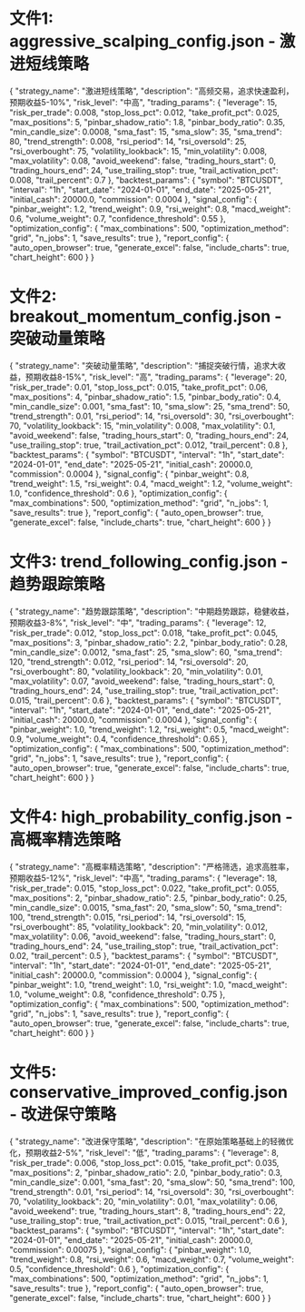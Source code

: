 # 文件1: aggressive_scalping_config.json - 激进短线策略
{
    "strategy_name": "激进短线策略",
    "description": "高频交易，追求快速盈利，预期收益5-10%",
    "risk_level": "中高",
    "trading_params": {
        "leverage": 15,
        "risk_per_trade": 0.008,
        "stop_loss_pct": 0.012,
        "take_profit_pct": 0.025,
        "max_positions": 5,
        "pinbar_shadow_ratio": 1.8,
        "pinbar_body_ratio": 0.35,
        "min_candle_size": 0.0008,
        "sma_fast": 15,
        "sma_slow": 35,
        "sma_trend": 80,
        "trend_strength": 0.008,
        "rsi_period": 14,
        "rsi_oversold": 25,
        "rsi_overbought": 75,
        "volatility_lookback": 15,
        "min_volatility": 0.008,
        "max_volatility": 0.08,
        "avoid_weekend": false,
        "trading_hours_start": 0,
        "trading_hours_end": 24,
        "use_trailing_stop": true,
        "trail_activation_pct": 0.008,
        "trail_percent": 0.7
    },
    "backtest_params": {
        "symbol": "BTCUSDT",
        "interval": "1h",
        "start_date": "2024-01-01",
        "end_date": "2025-05-21",
        "initial_cash": 20000.0,
        "commission": 0.0004
    },
    "signal_config": {
        "pinbar_weight": 1.2,
        "trend_weight": 0.9,
        "rsi_weight": 0.8,
        "macd_weight": 0.6,
        "volume_weight": 0.7,
        "confidence_threshold": 0.55
    },
    "optimization_config": {
        "max_combinations": 500,
        "optimization_method": "grid",
        "n_jobs": 1,
        "save_results": true
    },
    "report_config": {
        "auto_open_browser": true,
        "generate_excel": false,
        "include_charts": true,
        "chart_height": 600
    }
}

# 文件2: breakout_momentum_config.json - 突破动量策略
{
    "strategy_name": "突破动量策略",
    "description": "捕捉突破行情，追求大收益，预期收益8-15%",
    "risk_level": "高",
    "trading_params": {
        "leverage": 20,
        "risk_per_trade": 0.01,
        "stop_loss_pct": 0.015,
        "take_profit_pct": 0.06,
        "max_positions": 4,
        "pinbar_shadow_ratio": 1.5,
        "pinbar_body_ratio": 0.4,
        "min_candle_size": 0.001,
        "sma_fast": 10,
        "sma_slow": 25,
        "sma_trend": 50,
        "trend_strength": 0.01,
        "rsi_period": 14,
        "rsi_oversold": 30,
        "rsi_overbought": 70,
        "volatility_lookback": 15,
        "min_volatility": 0.008,
        "max_volatility": 0.1,
        "avoid_weekend": false,
        "trading_hours_start": 0,
        "trading_hours_end": 24,
        "use_trailing_stop": true,
        "trail_activation_pct": 0.012,
        "trail_percent": 0.8
    },
    "backtest_params": {
        "symbol": "BTCUSDT",
        "interval": "1h",
        "start_date": "2024-01-01",
        "end_date": "2025-05-21",
        "initial_cash": 20000.0,
        "commission": 0.0004
    },
    "signal_config": {
        "pinbar_weight": 0.8,
        "trend_weight": 1.5,
        "rsi_weight": 0.4,
        "macd_weight": 1.2,
        "volume_weight": 1.0,
        "confidence_threshold": 0.6
    },
    "optimization_config": {
        "max_combinations": 500,
        "optimization_method": "grid",
        "n_jobs": 1,
        "save_results": true
    },
    "report_config": {
        "auto_open_browser": true,
        "generate_excel": false,
        "include_charts": true,
        "chart_height": 600
    }
}

# 文件3: trend_following_config.json - 趋势跟踪策略
{
    "strategy_name": "趋势跟踪策略",
    "description": "中期趋势跟踪，稳健收益，预期收益3-8%",
    "risk_level": "中",
    "trading_params": {
        "leverage": 12,
        "risk_per_trade": 0.012,
        "stop_loss_pct": 0.018,
        "take_profit_pct": 0.045,
        "max_positions": 3,
        "pinbar_shadow_ratio": 2.2,
        "pinbar_body_ratio": 0.28,
        "min_candle_size": 0.0012,
        "sma_fast": 25,
        "sma_slow": 60,
        "sma_trend": 120,
        "trend_strength": 0.012,
        "rsi_period": 14,
        "rsi_oversold": 20,
        "rsi_overbought": 80,
        "volatility_lookback": 20,
        "min_volatility": 0.01,
        "max_volatility": 0.07,
        "avoid_weekend": false,
        "trading_hours_start": 0,
        "trading_hours_end": 24,
        "use_trailing_stop": true,
        "trail_activation_pct": 0.015,
        "trail_percent": 0.6
    },
    "backtest_params": {
        "symbol": "BTCUSDT",
        "interval": "1h",
        "start_date": "2024-01-01",
        "end_date": "2025-05-21",
        "initial_cash": 20000.0,
        "commission": 0.0004
    },
    "signal_config": {
        "pinbar_weight": 1.0,
        "trend_weight": 1.2,
        "rsi_weight": 0.5,
        "macd_weight": 0.9,
        "volume_weight": 0.4,
        "confidence_threshold": 0.65
    },
    "optimization_config": {
        "max_combinations": 500,
        "optimization_method": "grid",
        "n_jobs": 1,
        "save_results": true
    },
    "report_config": {
        "auto_open_browser": true,
        "generate_excel": false,
        "include_charts": true,
        "chart_height": 600
    }
}

# 文件4: high_probability_config.json - 高概率精选策略
{
    "strategy_name": "高概率精选策略",
    "description": "严格筛选，追求高胜率，预期收益5-12%",
    "risk_level": "中高",
    "trading_params": {
        "leverage": 18,
        "risk_per_trade": 0.015,
        "stop_loss_pct": 0.022,
        "take_profit_pct": 0.055,
        "max_positions": 2,
        "pinbar_shadow_ratio": 2.5,
        "pinbar_body_ratio": 0.25,
        "min_candle_size": 0.0015,
        "sma_fast": 20,
        "sma_slow": 50,
        "sma_trend": 100,
        "trend_strength": 0.015,
        "rsi_period": 14,
        "rsi_oversold": 15,
        "rsi_overbought": 85,
        "volatility_lookback": 20,
        "min_volatility": 0.012,
        "max_volatility": 0.06,
        "avoid_weekend": false,
        "trading_hours_start": 0,
        "trading_hours_end": 24,
        "use_trailing_stop": true,
        "trail_activation_pct": 0.02,
        "trail_percent": 0.5
    },
    "backtest_params": {
        "symbol": "BTCUSDT",
        "interval": "1h",
        "start_date": "2024-01-01",
        "end_date": "2025-05-21",
        "initial_cash": 20000.0,
        "commission": 0.0004
    },
    "signal_config": {
        "pinbar_weight": 1.0,
        "trend_weight": 1.0,
        "rsi_weight": 1.0,
        "macd_weight": 1.0,
        "volume_weight": 0.8,
        "confidence_threshold": 0.75
    },
    "optimization_config": {
        "max_combinations": 500,
        "optimization_method": "grid",
        "n_jobs": 1,
        "save_results": true
    },
    "report_config": {
        "auto_open_browser": true,
        "generate_excel": false,
        "include_charts": true,
        "chart_height": 600
    }
}

# 文件5: conservative_improved_config.json - 改进保守策略
{
    "strategy_name": "改进保守策略",
    "description": "在原始策略基础上的轻微优化，预期收益2-5%",
    "risk_level": "低",
    "trading_params": {
        "leverage": 8,
        "risk_per_trade": 0.006,
        "stop_loss_pct": 0.015,
        "take_profit_pct": 0.035,
        "max_positions": 2,
        "pinbar_shadow_ratio": 2.0,
        "pinbar_body_ratio": 0.3,
        "min_candle_size": 0.001,
        "sma_fast": 20,
        "sma_slow": 50,
        "sma_trend": 100,
        "trend_strength": 0.01,
        "rsi_period": 14,
        "rsi_oversold": 30,
        "rsi_overbought": 70,
        "volatility_lookback": 20,
        "min_volatility": 0.01,
        "max_volatility": 0.06,
        "avoid_weekend": true,
        "trading_hours_start": 8,
        "trading_hours_end": 22,
        "use_trailing_stop": true,
        "trail_activation_pct": 0.015,
        "trail_percent": 0.6
    },
    "backtest_params": {
        "symbol": "BTCUSDT",
        "interval": "1h",
        "start_date": "2024-01-01",
        "end_date": "2025-05-21",
        "initial_cash": 20000.0,
        "commission": 0.00075
    },
    "signal_config": {
        "pinbar_weight": 1.0,
        "trend_weight": 0.8,
        "rsi_weight": 0.6,
        "macd_weight": 0.7,
        "volume_weight": 0.5,
        "confidence_threshold": 0.6
    },
    "optimization_config": {
        "max_combinations": 500,
        "optimization_method": "grid",
        "n_jobs": 1,
        "save_results": true
    },
    "report_config": {
        "auto_open_browser": true,
        "generate_excel": false,
        "include_charts": true,
        "chart_height": 600
    }
}